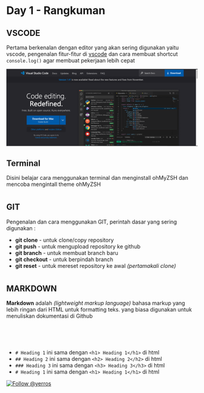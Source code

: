 # Day 1 - Rangkuman




## VSCODE
Pertama berkenalan dengan editor yang akan sering digunakan yaitu vscode, 
pengenalan fitur-fitur di [vscode](https://code.visualstudio.com/) dan cara membuat shortcut `console.log()` agar membuat pekerjaan lebih cepat



![Screenshot](images/Screen-1.png)



## Terminal

Disini belajar cara menggunakan terminal dan menginstall ohMyZSH dan mencoba mengintall theme ohMyZSH

#

## GIT

Pengenalan dan cara menggunakan GIT, perintah dasar yang sering digunakan :

- **git clone** - untuk clone/copy repository
- **git push** - untuk mengupload repository ke github
- **git branch** - untuk membuat branch baru
- **git checkout** - untuk berpindah branch
- **git reset** - untuk mereset repository ke awal *(pertamakali clone)* 

#

## MARKDOWN

**Markdown** adalah *(lightweight markup language)* bahasa markup yang lebih ringan dari HTML untuk formatting teks. yang biasa digunakan untuk menuliskan dokumentasi di Github

<br/>
<br/>
<br/>


- `# Heading 1` ini sama dengan `<h1> Heading 1</h1>` di html <br/>
- `## Heading 2` ini sama dengan `<h2> Heading 2</h2>` di html <br/>
- `### Heading 3` ini sama dengan `<h3> Heading 3</h3>` di html <br/>
- `# Heading 1` ini sama dengan `<h1> Heading 1</h1>` di html <br/>




[![Follow @yerros](https://img.shields.io/twitter/follow/yerros?label=Follow+@yerros&style=flat)](https://twitter.com/intent/follow?screen_name=yerros)